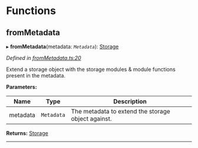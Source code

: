 

# Functions

<a id="frommetadata"></a>

##  fromMetadata

▸ **fromMetadata**(metadata: *`Metadata`*): [Storage](../interfaces/_types_.storage.md)

*Defined in [fromMetadata.ts:20](https://github.com/polkadot-js/api/blob/8063615/packages/type-storage/src/fromMetadata.ts#L20)*

Extend a storage object with the storage modules & module functions present in the metadata.

**Parameters:**

| Name | Type | Description |
| ------ | ------ | ------ |
| metadata | `Metadata` |  The metadata to extend the storage object against. |

**Returns:** [Storage](../interfaces/_types_.storage.md)

___

